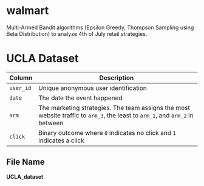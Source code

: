 # walmart
Multi-Armed Bandit algorithms (Epsilon Greedy, Thompson Sampling using Beta Distribution) to analyze 4th of July retail strategies.

# UCLA Dataset

| Column   | Description                                                                                             |
|----------|---------------------------------------------------------------------------------------------------------|
| `user_id`| Unique anonymous user identification                                                                     |
| `date`   | The date the event happened                                                                              |
| `arm`    | The marketing strategies. The team assigns the most website traffic to `arm_3`, the least to `arm_1`, and `arm_2` in between |
| `click`  | Binary outcome where `0` indicates no click and `1` indicates a click                                    |

## File Name
**UCLA_dataset**
